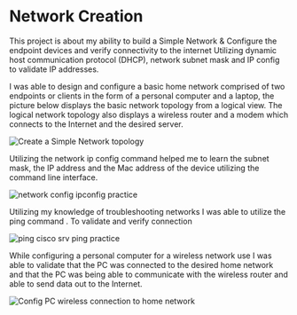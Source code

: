 # Network Creation
This project is about my ability to build a Simple Network & Configure the endpoint devices and verify connectivity to the internet Utilizing dynamic host communication protocol (DHCP), network subnet mask and IP config to validate IP addresses.


I was able to design and configure a basic home network comprised of two endpoints or clients in the form of a personal computer and a laptop, the picture below displays the basic network topology from a logical view. The logical network topology also displays a wireless router and a modem which connects to the Internet and the desired server.

![Create a Simple Network topology](https://github.com/user-attachments/assets/f4c86393-f62a-4134-84e2-29745baf1d70)

Utilizing the network ip config command helped me to learn the subnet mask, the IP address and the Mac address of the device utilizing the command line interface.


![network config ipconfig practice](https://github.com/user-attachments/assets/0d10976d-a1fc-4773-9b32-4b355a39df99)


Utilizing my knowledge of troubleshooting networks I was able to utilize the ping command . To validate and verify connection


![ping cisco srv ping practice](https://github.com/user-attachments/assets/bd5481fd-4aea-47cf-b774-fe03b84d8632)

While configuring a personal computer for a wireless network use I was able to validate that the PC was connected to the desired home network and that the PC was being able to communicate with the wireless router and able to send data out to the Internet.


![Config PC wireless connection to home network](https://github.com/user-attachments/assets/fc2b5f9e-f7e2-4b70-b229-8efdd2e3d945)
